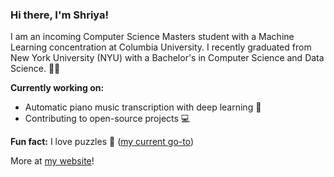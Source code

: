 
<!--
**shriyakalakata/shriyakalakata** is a ✨ _special_ ✨ repository because its `README.md` (this file) appears on your GitHub profile.

Here are some ideas to get you started:

- 🔭 I’m currently working on ...
- 🌱 I’m currently learning ...
- 👯 I’m looking to collaborate on ...
- 🤔 I’m looking for help with ...
- 💬 Ask me about ...
- 📫 How to reach me: ...
- 😄 Pronouns: ...
- ⚡ Fun fact: ...
-->

### Hi there, I'm Shriya!

I am an incoming Computer Science Masters student with a Machine Learning concentration at Columbia University. I recently graduated from New York University (NYU) with a Bachelor's in Computer Science and Data Science. 👩‍🎓

**Currently working on:**
* Automatic piano music transcription with deep learning 🎹
* Contributing to open-source projects 💻

**Fun fact:**
I love puzzles 🧩 ([my current go-to](https://www.puzzle-bridges.com/))

More at [my website](https://www.shriyakalakata.com/)!
